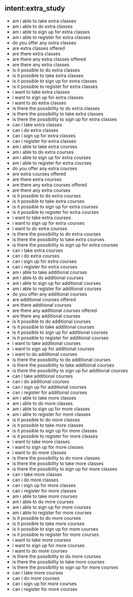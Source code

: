 ## intent:extra_study
- am i able to take extra classes
- am i able to do extra classes
- am i able to sign up for extra classes
- am i able to register for extra classes
- do you offer any extra classes
- are extra classes offered
- are there extra classes
- are there any extra classes offered
- are there any extra classes
- is it possible to do extra classes
- is it possible to take extra classes
- is it possible to sign up for extra classes
- is it possible to register for extra classes
- i want to take extra classes
- i want to sign up for extra classes
- i want to do extra classes
- is there the possibility to do extra classes
- is there the possibility to take extra classes
- is there the possibility to sign up for extra classes
- can i take extra classes
- can i do extra classes
- can i sign up for extra classes
- can i register for extra classes
- am i able to take extra courses
- am i able to do extra courses
- am i able to sign up for extra courses
- am i able to register for extra courses
- do you offer any extra courses
- are extra courses offered
- are there extra courses
- are there any extra courses offered
- are there any extra courses
- is it possible to do extra courses
- is it possible to take extra courses
- is it possible to sign up for extra courses
- is it possible to register for extra courses
- i want to take extra courses
- i want to sign up for extra courses
- i want to do extra courses
- is there the possibility to do extra courses
- is there the possibility to take extra courses
- is there the possibility to sign up for extra courses
- can i take extra courses
- can i do extra courses
- can i sign up for extra courses
- can i register for extra courses
- am i able to take additional courses
- am i able to do additional courses
- am i able to sign up for additional courses
- am i able to register for additional courses
- do you offer any additional courses
- are additional courses offered
- are there additional courses
- are there any additional courses offered
- are there any additional courses
- is it possible to do additional courses
- is it possible to take additional courses
- is it possible to sign up for additional courses
- is it possible to register for additional courses
- i want to take additional courses
- i want to sign up for additional courses
- i want to do additional courses
- is there the possibility to do additional courses
- is there the possibility to take additional courses
- is there the possibility to sign up for additional courses
- can i take additional courses
- can i do additional courses
- can i sign up for additional courses
- can i register for additional courses
- am i able to take more classes
- am i able to do more classes
- am i able to sign up for more classes
- am i able to register for more classes
- is it possible to do more classes
- is it possible to take more classes
- is it possible to sign up for more classes
- is it possible to register for more classes
- i want to take more classes
- i want to sign up for more classes
- i want to do more classes
- is there the possibility to do more classes
- is there the possibility to take more classes
- is there the possibility to sign up for more classes
- can i take more classes
- can i do more classes
- can i sign up for more classes
- can i register for more classes
- am i able to take more courses
- am i able to do more courses
- am i able to sign up for more courses
- am i able to register for more courses
- is it possible to do more courses
- is it possible to take more courses
- is it possible to sign up for more courses
- is it possible to register for more courses
- i want to take more courses
- i want to sign up for more courses
- i want to do more courses
- is there the possibility to do more courses
- is there the possibility to take more courses
- is there the possibility to sign up for more courses
- can i take more courses
- can i do more courses
- can i sign up for more courses
- can i register for more courses